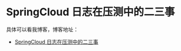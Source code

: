# SpringCloud 日志在压测中的二三事

具体可以看我博客，博客地址： 
- [SpringCloud 日志在压测中的二三事](https://zuozewei.blog.csdn.net/article/details/113973798)
